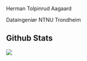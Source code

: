Herman Tolpinrud Aagaard

Dataingeniør NTNU Trondheim

## Github Stats  
  <img align="center" src="https://github-readme-stats.vercel.app/api/top-langs/?username=oketda&layout=compact&theme=dark&exclude_repo=Java-grunnkurs,Java-Programming-2&hide=Jupyter Notebook" />

<!---
oketda/oketda is a ✨ special ✨ repository because its `README.md` (this file) appears on your GitHub profile.
You can click the Preview link to take a look at your changes.
--->
